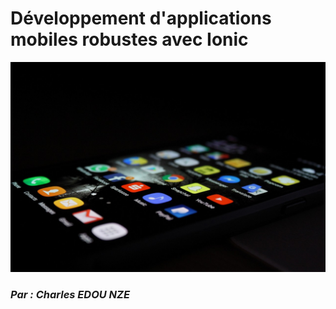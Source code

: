 # 

# Développement d'applications mobiles robustes avec Ionic

![](/assets/mobile_dev.jpg)

### _Par : Charles EDOU NZE_




